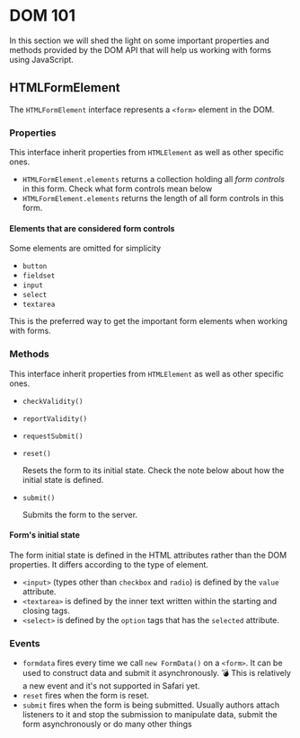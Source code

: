 # DOM 101

In this section we will shed the light on some important properties and methods provided by the DOM API that will help us working with forms using JavaScript.

## HTMLFormElement

The `HTMLFormElement` interface represents a `<form>` element in the DOM.

### Properties

This interface inherit properties from `HTMLElement` as well as other specific ones.

* `HTMLFormElement.elements` returns a collection holding all *form controls* in this form. Check what form controls mean below
* `HTMLFormElement.elements` returns the length of all form controls in this form.

#### Elements that are considered form controls

Some elements are omitted for simplicity

* `button`
* `fieldset`
* `input`
* `select`
* `textarea`

This is the preferred way to get the important form elements when working with forms.

### Methods

This interface inherit properties from `HTMLElement` as well as other specific ones.

- `checkValidity()`

- `reportValidity()`

- `requestSubmit()`

- `reset()`

  Resets the form to its initial state. Check the note below about how the initial state is defined. 

- `submit()`

  Submits the form to the server.

#### Form's initial state

The form initial state is defined in the HTML attributes rather than the DOM properties. It differs according to the type of element.

* `<input>` (types other than `checkbox` and `radio`) is defined by the `value` attribute.
* `<textarea>` is defined by the inner text written within the starting and closing tags.
* `<select>` is defined by the `option` tags that has the `selected` attribute.

### Events

* `formdata` fires every time we call `new FormData()` on a `<form>`. It can be used to construct data and submit it asynchronously. 💣 This is relatively a new event and it's not supported in Safari yet.
* `reset` fires when the form is reset.
* `submit` fires when the form is being submitted. Usually authors attach listeners to it and stop the submission to manipulate data, submit the form asynchronously or do many other things

